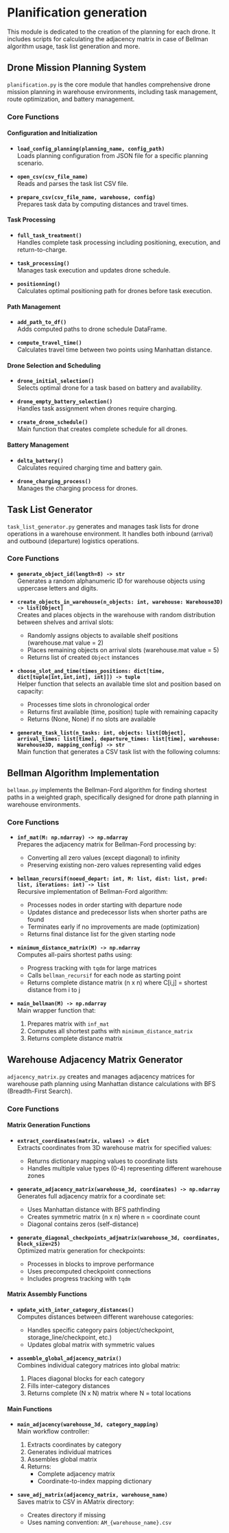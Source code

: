 # Planification generation

This module is dedicated to the creation of the planning for each drone. It includes scripts for calculating the adjacency matrix in case of Bellman algorithm usage, task list generation and more.

## Drone Mission Planning System

`planification.py` is the core module that handles comprehensive drone mission planning in warehouse environments, including task management, route optimization, and battery management.

### Core Functions

#### Configuration and Initialization

- **`load_config_planning(planning_name, config_path)`**  
  Loads planning configuration from JSON file for a specific planning scenario.

- **`open_csv(csv_file_name)`**  
  Reads and parses the task list CSV file.

- **`prepare_csv(csv_file_name, warehouse, config)`**  
  Prepares task data by computing distances and travel times.

#### Task Processing

- **`full_task_treatment()`**  
  Handles complete task processing including positioning, execution, and return-to-charge.

- **`task_processing()`**  
  Manages task execution and updates drone schedule.

- **`positionning()`**  
  Calculates optimal positioning path for drones before task execution.

#### Path Management

- **`add_path_to_df()`**  
  Adds computed paths to drone schedule DataFrame.

- **`compute_travel_time()`**  
  Calculates travel time between two points using Manhattan distance.

#### Drone Selection and Scheduling

- **`drone_initial_selection()`**  
  Selects optimal drone for a task based on battery and availability.

- **`drone_empty_battery_selection()`**  
  Handles task assignment when drones require charging.

- **`create_drone_schedule()`**  
  Main function that creates complete schedule for all drones.

#### Battery Management

- **`delta_battery()`**  
  Calculates required charging time and battery gain.

- **`drone_charging_process()`**  
  Manages the charging process for drones.



## Task List Generator

`task_list_generator.py` generates and manages task lists for drone operations in a warehouse environment. It handles both inbound (arrival) and outbound (departure) logistics operations.

### Core Functions

- **`generate_object_id(length=8) -> str`**  
  Generates a random alphanumeric ID for warehouse objects using uppercase letters and digits.

- **`create_objects_in_warehouse(n_objects: int, warehouse: Warehouse3D) -> list[Object]`**  
  Creates and places objects in the warehouse with random distribution between shelves and arrival slots:
  - Randomly assigns objects to available shelf positions (warehouse.mat value = 2)
  - Places remaining objects on arrival slots (warehouse.mat value = 5)
  - Returns list of created `Object` instances

- **`choose_slot_and_time(times_positions: dict[time, dict[tuple[int,int,int], int]]) -> tuple`**  
  Helper function that selects an available time slot and position based on capacity:
  - Processes time slots in chronological order
  - Returns first available (time, position) tuple with remaining capacity
  - Returns (None, None) if no slots are available

- **`generate_task_list(n_tasks: int, objects: list[Object], arrival_times: list[time], departure_times: list[time], warehouse: Warehouse3D, mapping_config) -> str`**  
  Main function that generates a CSV task list with the following columns:




## Bellman Algorithm Implementation

`bellman.py` implements the Bellman-Ford algorithm for finding shortest paths in a weighted graph, specifically designed for drone path planning in warehouse environments.

### Core Functions

- **`inf_mat(M: np.ndarray) -> np.ndarray`**  
  Prepares the adjacency matrix for Bellman-Ford processing by:
  - Converting all zero values (except diagonal) to infinity
  - Preserving existing non-zero values representing valid edges

- **`bellman_recursif(noeud_depart: int, M: list, dist: list, pred: list, iterations: int) -> list`**  
  Recursive implementation of Bellman-Ford algorithm:
  - Processes nodes in order starting with departure node
  - Updates distance and predecessor lists when shorter paths are found
  - Terminates early if no improvements are made (optimization)
  - Returns final distance list for the given starting node

- **`minimum_distance_matrix(M) -> np.ndarray`**  
  Computes all-pairs shortest paths using:
  - Progress tracking with `tqdm` for large matrices
  - Calls `bellman_recursif` for each node as starting point
  - Returns complete distance matrix (n x n) where C[i,j] = shortest distance from i to j

- **`main_bellman(M) -> np.ndarray`**  
  Main wrapper function that:
  1. Prepares matrix with `inf_mat`
  2. Computes all shortest paths with `minimum_distance_matrix`
  3. Returns complete distance matrix


## Warehouse Adjacency Matrix Generator

`adjacency_matrix.py` creates and manages adjacency matrices for warehouse path planning using Manhattan distance calculations with BFS (Breadth-First Search).

### Core Functions

#### Matrix Generation Functions

- **`extract_coordinates(matrix, values) -> dict`**  
  Extracts coordinates from 3D warehouse matrix for specified values:
  - Returns dictionary mapping values to coordinate lists
  - Handles multiple value types (0-4) representing different warehouse zones

- **`generate_adjacency_matrix(warehouse_3d, coordinates) -> np.ndarray`**  
  Generates full adjacency matrix for a coordinate set:
  - Uses Manhattan distance with BFS pathfinding
  - Creates symmetric matrix (n x n) where n = coordinate count
  - Diagonal contains zeros (self-distance)

- **`generate_diagonal_checkpoints_adjmatrix(warehouse_3d, coordinates, block_size=25)`**  
  Optimized matrix generation for checkpoints:
  - Processes in blocks to improve performance
  - Uses precomputed checkpoint connections
  - Includes progress tracking with `tqdm`

#### Matrix Assembly Functions

- **`update_with_inter_category_distances()`**  
  Computes distances between different warehouse categories:
  - Handles specific category pairs (object/checkpoint, storage_line/checkpoint, etc.)
  - Updates global matrix with symmetric values

- **`assemble_global_adjacency_matrix()`**  
  Combines individual category matrices into global matrix:
  1. Places diagonal blocks for each category
  2. Fills inter-category distances
  3. Returns complete (N x N) matrix where N = total locations

#### Main Functions

- **`main_adjacency(warehouse_3d, category_mapping)`**  
  Main workflow controller:
  1. Extracts coordinates by category
  2. Generates individual matrices
  3. Assembles global matrix
  4. Returns:
     - Complete adjacency matrix
     - Coordinate-to-index mapping dictionary

- **`save_adj_matrix(adjacency_matrix, warehouse_name)`**  
  Saves matrix to CSV in AMatrix directory:
  - Creates directory if missing
  - Uses naming convention: `AM_{warehouse_name}.csv`
